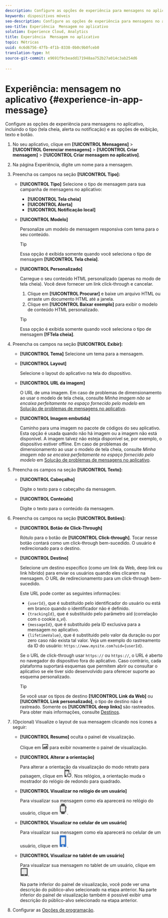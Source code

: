 ```yaml
---
description: Configure as opções de experiência para mensagens no aplicativo, incluindo o tipo (tela cheia, alerta ou notificação) e as opções de exibição, texto e botão.
keywords: dispositivos móveis
seo-description: Configure as opções de experiência para mensagens no aplicativo, incluindo o tipo (tela cheia, alerta ou notificação) e as opções de exibição, texto e botão.
seo-title: Experiência  Mensagem no aplicativo
solution: Experience Cloud, Analytics
title: Experiência  Mensagem no aplicativo
topic: Métricas
uuid: 4c6d6756-47fb-4f1b-8338-0b0c9b0fceb0
translation-type: ht
source-git-commit: e9691f9cbeadd171948aa752b27a014c3ab254d6

---
```



# Experiência: mensagem no aplicativo {#experience-in-app-message}

Configure as opções de experiência para mensagens no aplicativo, incluindo o tipo (tela cheia, alerta ou notificação) e as opções de exibição, texto e botão.

1. No seu aplicativo, clique em **[!UICONTROL Mensagens]** &gt; **[!UICONTROL Gerenciar mensagens]** &gt; **[!UICONTROL Criar mensagem]** &gt; **[!UICONTROL Criar mensagem no aplicativo]**.
1. Na página Experiência, digite um nome para a mensagem.
1. Preencha os campos na seção **[!UICONTROL Tipo]:**

   * **[!UICONTROL Tipo]**
Selecione o tipo de mensagem para sua campanha de mensagens no aplicativo:

      * **[!UICONTROL Tela cheia]**
      * **[!UICONTROL Alerta]**
      * **[!UICONTROL Notificação local]**
   * **[!UICONTROL Modelo]**

      Personalize um modelo de mensagem responsiva com tema para o seu conteúdo.

      >[!TIP]
      >
      >Essa opção é exibida somente quando você seleciona o tipo de mensagem **[!UICONTROL Tela cheia]**.

   * **[!UICONTROL Personalizado]**

      Carregue o seu conteúdo HTML personalizado (apenas no modo de tela cheia). Você deve fornecer um link click-through e cancelar.

      1. Clique em **[!UICONTROL Procurar]** e baixe um arquivo HTML ou arraste um documento HTML até a janela.
      1. Clique em **[!UICONTROL Baixar exemplo]** para exibir o modelo de conteúdo HTML personalizado.
      >[!TIP]
      >
      >Essa opção é exibida somente quando você seleciona o tipo de mensagem **[!FTela cheia]**.



1. Preencha os campos na seção **[!UICONTROL Exibir]:**

   * **[!UICONTROL Tema]**
   Selecione um tema para a mensagem.

   * **[!UICONTROL Layout]**

      Selecione o layout do aplicativo na tela do dispositivo.

   * **[!UICONTROL URL da imagem]**

      O URL de uma imagem. Em caso de problemas de dimensionamento ao usar o modelo de tela cheia, consulte *Minha imagem não se encaixa perfeitamente no espaço fornecido pelo modelo* em [Solução de problemas de mensagens no aplicativo](/help/using/in-app-messaging/t-in-app-message/in-apps-ts.md).

   * **[!UICONTROL Imagem embutida]**

      Caminho para uma imagem no pacote de códigos do seu aplicativo. Esta opção é usada quando não há imagem ou a imagem não está disponível. A imagem talvez não esteja disponível se, por exemplo, o dispositivo estiver offline. Em caso de problemas de dimensionamento ao usar o modelo de tela cheia, consulte *Minha imagem não se encaixa perfeitamente no espaço fornecido pelo modelo* em [Solução de problemas de mensagens no aplicativo](/help/using/in-app-messaging/t-in-app-message/in-apps-ts.md).


1. Preencha os campos na seção **[!UICONTROL Texto]:**

   * **[!UICONTROL Cabeçalho]**

      Digite o texto para o cabeçalho da mensagem.

   * **[!UICONTROL Conteúdo]**

      Digite o texto para o conteúdo da mensagem.

1. Preencha os campos na seção **[!UICONTROL Botões]:**

   * **[!UICONTROL Botão de Click-Through]**

      Rótulo para o botão de **[!UICONTROL Click-through]**. Tocar nesse botão contará como um click-through bem-sucedido. O usuário é redirecionado para o destino.

   * **[!UICONTROL Destino]**

      Selecione um destino específico (como um link da Web, deep link ou link híbrido) para enviar os usuários quando eles clicarem na mensagem. O URL de redirecionamento para um click-through bem-sucedido.

      Este URL pode conter as seguintes informações:

      * `{userId}`, que é substituído pelo identificador do usuário ou está em branco quando o identificador não é definido.
      * `{trackingId}`, que é substituído pelo parâmetro aid (correlação com o cookie *s_vi*).
      * `{messageId}`, que é substituído pela ID exclusiva para a mensagem no aplicativo.
      * `{lifetimeValue}`, que é substituído pelo valor da duração ou por zero caso não exista tal valor.
      Veja um exemplo do rastreamento da ID do usuário: `https://www.mysite.com?uid={userId}`.

      Se o URL de click-through usar `https://` ou `https://`, o URL é aberto no navegador do dispositivo fora do aplicativo. Caso contrário, cada plataforma suportará esquemas que permitem abrir ou consultar o aplicativo se ele tiver sido desenvolvido para oferecer suporte ao esquema personalizado.

      >[!TIP]
      >
      >Se você usar os tipos de destino **[!UICONTROL Link da Web]** ou **[!UICONTROL Link personalizado]**, o tipo de destino não é rastreado. Somente os **[!UICONTROL deep links]** são rastreados. Para obter mais informações, consulte [Destinos](/help/using/acquisition-main/c-create-destinations.md).


1. (Opcional) Visualize o layout de sua mensagem clicando nos ícones a seguir:

   * **[!UICONTROL Resumo]** oculta o painel de visualização.

      Clique em ![visualização](assets/icon_preview.png) para exibir novamente o painel de visualização.

   * **[!UICONTROL Alterar a orientação]**

      Para alterar a orientação da visualização do modo retrato para paisagem, clique em ![orientação](assets/icon_orientation.png). Nos relógios, a orientação muda o mostrador do relógio de redondo para quadrado.

   * **[!UICONTROL Visualizar no relógio de um usuário]**

      Para visualizar sua mensagem como ela aparecerá no relógio do usuário, clique em ![watch icon](assets/icon_watch.png).

   * **[!UICONTROL Visualizar no celular de um usuário]**

      Para visualizar sua mensagem como ela aparecerá no celular de um usuário, clique em ![phone icon](assets/icon_phone.png).

   * **[!UICONTROL Visualizar no tablet de um usuário]**

      Para visualizar sua mensagem no tablet de um usuário, clique em ![tablet icont](assets/icon_tablet.png).

      Na parte inferior do painel de visualização, você pode ver uma descrição do público-alvo selecionado na etapa anterior. Na parte inferior do painel de visualização também é possível exibir uma descrição do público-alvo selecionado na etapa anterior.

1. Configurar as [Opções de programação](/help/using/in-app-messaging/t-in-app-message/c-schedule-in-app-message.md).
